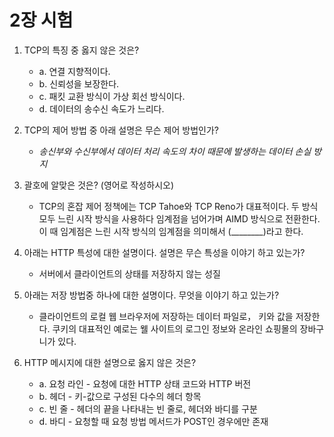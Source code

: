# 2장 시험

1. TCP의 특징 중 옳지 않은 것은?
   - a. 연결 지향적이다.
   - b. 신뢰성을 보장한다.
   - c. 패킷 교환 방식이 가상 회선 방식이다.
   - d. 데이터의 송수신 속도가 느리다.

2. TCP의 제어 방법 중 아래 설명은 무슨 제어 방법인가?
    - _송신부와 수신부에서 데이터 처리 속도의 차이 때문에 발생하는 데이터 손실 방지_

3. 괄호에 알맞은 것은? (영어로 작성하시오)
   - TCP의 혼잡 제어 정책에는 TCP Tahoe와 TCP Reno가 대표적이다. 두 방식 모두 느린 시작 방식을 사용하다 임계점을 넘어가며 AIMD 방식으로 전환한다. 이 때 임계점은 느린 시작 방식의 임계점을 의미해서 (________)라고 한다.

4. 아래는 HTTP 특성에 대한 설명이다. 설명은 무슨 특성을 이야기 하고 있는가?
   - 서버에서 클라이언트의 상태를 저장하지 않는 성질

5. 아래는 저장 방법중 하나에 대한 설명이다. 무엇을 이야기 하고 있는가?
   - 클라이언트의 로컬 웹 브라우저에 저장하는 데이터 파일로， 키와 값을 저장한다. 쿠키의 대표적인 예로는 웰 사이트의 로그인 정보와 온라인 쇼핑몰의 장바구니가 있다.

6. HTTP 메시지에 대한 설명으로 옳지 않은 것은?
   - a. 요청 라인 - 요청에 대한 HTTP 상태 코드와 HTTP 버전
   - b. 헤더 - 키-값으로 구성된 다수의 헤더 항목
   - c. 빈 줄 - 헤더의 끝을 나타내는 빈 줄로, 헤더와 바디를 구분
   - d. 바디 - 요청할 때 요청 방법 메서드가 POST인 경우에만 존재
